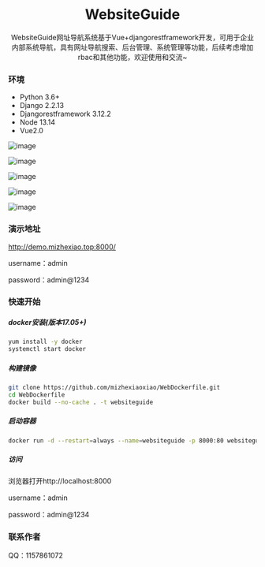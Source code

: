 <h1 align="center">WebsiteGuide</h1>

<div align="center">WebsiteGuide网址导航系统基于Vue+djangorestframework开发，可用于企业内部系统导航，具有网址导航搜索、后台管理、系统管理等功能，后续考虑增加rbac和其他功能，欢迎使用和交流~</div>



### 环境

- Python 3.6+
- Django 2.2.13
- Djangorestframework 3.12.2
- Node 13.14
- Vue2.0

![image](https://github.com/mizhexiaoxiao/WebsiteGuide/blob/main/websiteapp/media/sample-picture/1.jpg)

![image](https://github.com/mizhexiaoxiao/WebsiteGuide/blob/main/websiteapp/media/sample-picture/2.jpg)

![image](https://github.com/mizhexiaoxiao/WebsiteGuide/blob/main/websiteapp/media/sample-picture/3.jpg)

![image](https://github.com/mizhexiaoxiao/WebsiteGuide/blob/main/websiteapp/media/sample-picture/4.jpg)

![image](https://github.com/mizhexiaoxiao/WebsiteGuide/blob/main/websiteapp/media/sample-picture/5.jpg)

### 演示地址

http://demo.mizhexiao.top:8000/

username：admin

password：admin@1234

### 快速开始

##### docker安装(版本17.05+)

```sh
yum install -y docker
systemctl start docker
```

##### 构建镜像

```sh
git clone https://github.com/mizhexiaoxiao/WebDockerfile.git
cd WebDockerfile
docker build --no-cache . -t websiteguide
```

##### 启动容器

```sh
docker run -d --restart=always --name=websiteguide -p 8000:80 websiteguide
```

##### 访问

浏览器打开http://localhost:8000

username：admin

password：admin@1234

### 联系作者

QQ：1157861072
